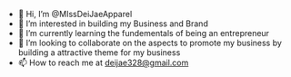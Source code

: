 - 👋 Hi, I’m @MIssDeiJaeApparel
- 👀 I’m interested in building my Business and Brand
- 🌱 I’m currently learning the fundementals of being an entrepreneur
- 💞️ I’m looking to collaborate on the aspects to promote my business by building a attractive theme for my business
- 📫 How to reach me at deijae328@gmail.com

<!---
MIssDeiJaeApparel/MIssDeiJaeApparel is a ✨ special ✨ repository because its `README.md` (this file) appears on your GitHub profile.
You can click the Preview link to take a look at your changes.
--->
